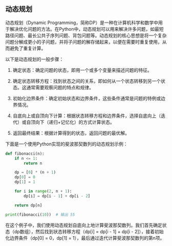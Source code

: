 ## 动态规划

动态规划（Dynamic Programming，简称DP）是一种在计算机科学和数学中用于解决优化问题的方法。在Python中，动态规划可以用来解决许多问题，如最短路径问题、最长公共子序列问题、背包问题等。动态规划的核心思想是将一个复杂问题分解成更小的子问题，并将子问题的解存储起来，以便在需要时重复使用，从而避免了重复计算。

以下是动态规划的一般步骤：

1. 确定状态：确定问题的状态，即用一个或多个变量来描述问题的特征。

2. 确定状态转移方程：找到状态之间的关系，即如何从一个状态转移到另一个状态。这通常需要观察问题的特点和规律。

3. 初始化边界条件：确定初始状态和边界条件，这些条件通常是问题的特例或边界情况。

4. 自底向上或自顶向下计算：根据状态转移方程和边界条件，选择自底向上（迭代）或自顶向下（递归+记忆化）的方式计算状态。

5. 返回最终结果：根据计算得到的状态，返回问题的最优解。

下面是一个使用Python实现的斐波那契数列的动态规划示例：

```python
def fibonacci(n):
    if n <= 1:
        return n

    dp = [0] * (n + 1)
    dp[0] = 0
    dp[1] = 1

    for i in range(2, n + 1):
        dp[i] = dp[i - 1] + dp[i - 2]

    return dp[n]

print(fibonacci(10))  # 输出 55
```

在这个例子中，我们使用动态规划自底向上地计算斐波那契数列。我们首先确定状态（dp数组），然后找到状态转移方程（dp[i] = dp[i - 1] + dp[i - 2]），接着初始化边界条件（dp[0] = 0，dp[1] = 1），最后通过迭代计算斐波那契数列的第n项。